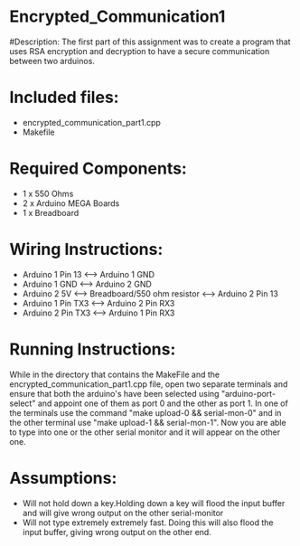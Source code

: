 # Encrypted_Communication1
#Description: The first part of this assignment was to create a program that uses RSA encryption and decryption to have a secure communication between two arduinos. 

# Included files:
- encrypted_communication_part1.cpp
- Makefile


# Required Components: 
- 1 x 550 Ohms
- 2 x Arduino MEGA Boards
- 1 x Breadboard

# Wiring Instructions:
- Arduino 1 Pin 13 <--> Arduino 1 GND 
- Arduino 1 GND <--> Arduino 2 GND 
- Arduino 2 5V <--> Breadboard/550 ohm resistor <--> Arduino 2 Pin 13
- Arduino 1 Pin TX3 <--> Arduino 2 Pin RX3
- Arduino 2 Pin TX3 <--> Arduino 1 Pin RX3

# Running Instructions:
While in the directory that contains the MakeFile and the encrypted_communication_part1.cpp file, open two separate terminals and ensure that both the arduino's have been selected using "arduino-port-select" and appoint one of them as port 0 and the other as port 1. In one of the terminals use the command "make upload-0 && serial-mon-0" and in the other terminal use "make upload-1 && serial-mon-1". Now you are able to type into one or the other serial monitor and it will appear on the other one.

# Assumptions:
- Will not hold down a key.Holding down a key will flood the input buffer and will give wrong output on the other serial-monitor
- Will not type extremely extremely fast. Doing this will also flood the input buffer, giving wrong output on the other end. 

